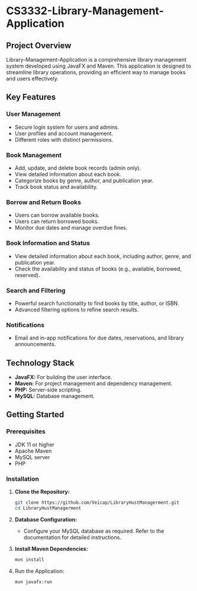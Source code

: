 # CS3332-Library-Management-Application

## Project Overview

Library-Management-Application is a comprehensive library management system developed using JavaFX and Maven. This application is designed to streamline library operations, providing an efficient way to manage books and users effectively.

## Key Features

### User Management
- Secure login system for users and admins.
- User profiles and account management.
- Different roles with distinct permissions.

### Book Management
- Add, update, and delete book records (admin only).
- View detailed information about each book.
- Categorize books by genre, author, and publication year.
- Track book status and availability.

### Borrow and Return Books
- Users can borrow available books.
- Users can return borrowed books.
- Monitor due dates and manage overdue fines.

### Book Information and Status
- View detailed information about each book, including author, genre, and publication year.
- Check the availability and status of books (e.g., available, borrowed, reserved).

### Search and Filtering
- Powerful search functionality to find books by title, author, or ISBN.
- Advanced filtering options to refine search results.

### Notifications
- Email and in-app notifications for due dates, reservations, and library announcements.

## Technology Stack

- **JavaFX:** For building the user interface.
- **Maven:** For project management and dependency management.
- **PHP:** Server-side scripting.
- **MySQL:** Database management.

## Getting Started

### Prerequisites

- JDK 11 or higher
- Apache Maven
- MySQL server
- PHP

### Installation

1. **Clone the Repository:**
   ```sh
   git clone https://github.com/Veicap/LibraryHustManagerment.git
   cd LibraryHustManagerment
   ```
2. **Database Configuration:**
   - Configure your MySQL database as required. Refer to the documentation for detailed instructions.

3. **Install Maven Dependencies:**
   ```sh
   mvn install
   ```

4. Run the Application:

   ```sh
   mvn javafx:run
   ```
